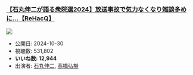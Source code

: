 ### [【石丸伸二が語る衆院選2024】放送事故で気力なくなり雑談多めに…【ReHacQ】](https://www.youtube.com/watch?v=GA3lx8RcNBM)
[![](https://img.youtube.com/vi/GA3lx8RcNBM/sddefault.jpg)](https://www.youtube.com/watch?v=GA3lx8RcNBM)
-   公開日: 2024-10-30
-   視聴数: 531,802
-   **いいね数: 12,944**
-   出演者: [石丸伸二](/rehacq_fan/people/石丸伸二 "wikilink"), [高橋弘樹](/rehacq_fan/people/高橋弘樹 "wikilink")
